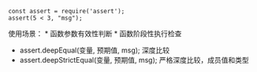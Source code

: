 ```
const assert = require('assert');
assert(5 < 3, "msg");
```

使用场景：
	* 函数参数有效性判断
	* 函数阶段性执行检查

+ assert.deepEqual(变量, 预期值, msg);
	深度比较
+ assert.deepStrictEqual(变量, 预期值, msg);
	严格深度比较，成员值和类型
